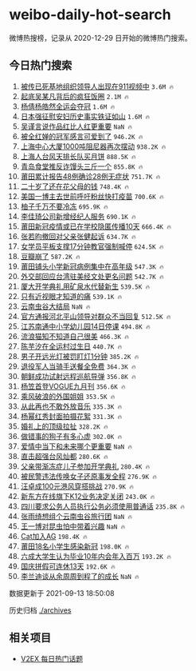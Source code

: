 # weibo-daily-hot-search

微博热搜榜，记录从 2020-12-29 日开始的微博热门搜索。

## 今日热门搜索

<!-- BEGIN -->

1. [被传已死基地组织领导人出现在911视频中](https://s.weibo.com/weibo?q=%23%E8%A2%AB%E4%BC%A0%E5%B7%B2%E6%AD%BB%E5%9F%BA%E5%9C%B0%E7%BB%84%E7%BB%87%E9%A2%86%E5%AF%BC%E4%BA%BA%E5%87%BA%E7%8E%B0%E5%9C%A8911%E8%A7%86%E9%A2%91%E4%B8%AD%23&Refer=top) `3.6M 🔥`
1. [起底吴某凡背后的疯狂饭圈](https://s.weibo.com/weibo?q=%23%E8%B5%B7%E5%BA%95%E5%90%B4%E6%9F%90%E5%87%A1%E8%83%8C%E5%90%8E%E7%9A%84%E7%96%AF%E7%8B%82%E9%A5%AD%E5%9C%88%23&Refer=top) `2.1M 🔥`
1. [杨倩杨皓然全运会夺冠](https://s.weibo.com/weibo?q=%23%E6%9D%A8%E5%80%A9%E6%9D%A8%E7%9A%93%E7%84%B6%E5%85%A8%E8%BF%90%E4%BC%9A%E5%A4%BA%E5%86%A0%23&Refer=top) `1.6M 🔥`
1. [日本强征慰安妇历史事实铁证如山](https://s.weibo.com/weibo?q=%23%E6%97%A5%E6%9C%AC%E5%BC%BA%E5%BE%81%E6%85%B0%E5%AE%89%E5%A6%87%E5%8E%86%E5%8F%B2%E4%BA%8B%E5%AE%9E%E9%93%81%E8%AF%81%E5%A6%82%E5%B1%B1%23&Refer=top) `1.6M 🔥`
1. [吴谨言说作品红比人红更重要](https://s.weibo.com/weibo?q=%23%E5%90%B4%E8%B0%A8%E8%A8%80%E8%AF%B4%E4%BD%9C%E5%93%81%E7%BA%A2%E6%AF%94%E4%BA%BA%E7%BA%A2%E6%9B%B4%E9%87%8D%E8%A6%81%23&Refer=top) `NaN 🔥`
1. [被全红婵的冠军感言可爱到了](https://s.weibo.com/weibo?q=%23%E8%A2%AB%E5%85%A8%E7%BA%A2%E5%A9%B5%E7%9A%84%E5%86%A0%E5%86%9B%E6%84%9F%E8%A8%80%E5%8F%AF%E7%88%B1%E5%88%B0%E4%BA%86%23&Refer=top) `946.2K 🔥`
1. [上海中心大厦1000吨阻尼器再次摆动](https://s.weibo.com/weibo?q=%23%E4%B8%8A%E6%B5%B7%E4%B8%AD%E5%BF%83%E5%A4%A7%E5%8E%A61000%E5%90%A8%E9%98%BB%E5%B0%BC%E5%99%A8%E5%86%8D%E6%AC%A1%E6%91%86%E5%8A%A8%23&Refer=top) `938.2K 🔥`
1. [上海人台风天排长队买月饼](https://s.weibo.com/weibo?q=%23%E4%B8%8A%E6%B5%B7%E4%BA%BA%E5%8F%B0%E9%A3%8E%E5%A4%A9%E6%8E%92%E9%95%BF%E9%98%9F%E4%B9%B0%E6%9C%88%E9%A5%BC%23&Refer=top) `888.5K 🔥`
1. [青岛食堂推反诈馒头三斤一个](https://s.weibo.com/weibo?q=%23%E9%9D%92%E5%B2%9B%E9%A3%9F%E5%A0%82%E6%8E%A8%E5%8F%8D%E8%AF%88%E9%A6%92%E5%A4%B4%E4%B8%89%E6%96%A4%E4%B8%80%E4%B8%AA%23&Refer=top) `855.8K 🔥`
1. [莆田累计报告48例确诊28例无症状](https://s.weibo.com/weibo?q=%23%E8%8E%86%E7%94%B0%E7%B4%AF%E8%AE%A1%E6%8A%A5%E5%91%8A48%E4%BE%8B%E7%A1%AE%E8%AF%8A28%E4%BE%8B%E6%97%A0%E7%97%87%E7%8A%B6%23&Refer=top) `751.7K 🔥`
1. [二十岁了还在花父母的钱](https://s.weibo.com/weibo?q=%23%E4%BA%8C%E5%8D%81%E5%B2%81%E4%BA%86%E8%BF%98%E5%9C%A8%E8%8A%B1%E7%88%B6%E6%AF%8D%E7%9A%84%E9%92%B1%23&Refer=top) `748.4K 🔥`
1. [美国一博主去世前呼吁粉丝快打疫苗](https://s.weibo.com/weibo?q=%23%E7%BE%8E%E5%9B%BD%E4%B8%80%E5%8D%9A%E4%B8%BB%E5%8E%BB%E4%B8%96%E5%89%8D%E5%91%BC%E5%90%81%E7%B2%89%E4%B8%9D%E5%BF%AB%E6%89%93%E7%96%AB%E8%8B%97%23&Refer=top) `700.6K 🔥`
1. [柚子千万不要冷冻](https://s.weibo.com/weibo?q=%23%E6%9F%9A%E5%AD%90%E5%8D%83%E4%B8%87%E4%B8%8D%E8%A6%81%E5%86%B7%E5%86%BB%23&Refer=top) `695.9K 🔥`
1. [李佳琦公司新增经纪人服务](https://s.weibo.com/weibo?q=%23%E6%9D%8E%E4%BD%B3%E7%90%A6%E5%85%AC%E5%8F%B8%E6%96%B0%E5%A2%9E%E7%BB%8F%E7%BA%AA%E4%BA%BA%E6%9C%8D%E5%8A%A1%23&Refer=top) `690.1K 🔥`
1. [莆田新冠疫情或已在学校隐匿传播10天](https://s.weibo.com/weibo?q=%23%E8%8E%86%E7%94%B0%E6%96%B0%E5%86%A0%E7%96%AB%E6%83%85%E6%88%96%E5%B7%B2%E5%9C%A8%E5%AD%A6%E6%A0%A1%E9%9A%90%E5%8C%BF%E4%BC%A0%E6%92%AD10%E5%A4%A9%23&Refer=top) `666.4K 🔥`
1. [张若昀撤回对父亲张健起诉](https://s.weibo.com/weibo?q=%23%E5%BC%A0%E8%8B%A5%E6%98%80%E6%92%A4%E5%9B%9E%E5%AF%B9%E7%88%B6%E4%BA%B2%E5%BC%A0%E5%81%A5%E8%B5%B7%E8%AF%89%23&Refer=top) `634.7K 🔥`
1. [女学员平板支撑17分钟教官强制喊停](https://s.weibo.com/weibo?q=%23%E5%A5%B3%E5%AD%A6%E5%91%98%E5%B9%B3%E6%9D%BF%E6%94%AF%E6%92%9117%E5%88%86%E9%92%9F%E6%95%99%E5%AE%98%E5%BC%BA%E5%88%B6%E5%96%8A%E5%81%9C%23&Refer=top) `624.5K 🔥`
1. [豆瓣崩了](https://s.weibo.com/weibo?q=%23%E8%B1%86%E7%93%A3%E5%B4%A9%E4%BA%86%23&Refer=top) `587.2K 🔥`
1. [莆田铺头小学新冠病例集中在高年级](https://s.weibo.com/weibo?q=%23%E8%8E%86%E7%94%B0%E9%93%BA%E5%A4%B4%E5%B0%8F%E5%AD%A6%E6%96%B0%E5%86%A0%E7%97%85%E4%BE%8B%E9%9B%86%E4%B8%AD%E5%9C%A8%E9%AB%98%E5%B9%B4%E7%BA%A7%23&Refer=top) `547.3K 🔥`
1. [外交部回应台湾驻美经文处更名问题](https://s.weibo.com/weibo?q=%23%E5%A4%96%E4%BA%A4%E9%83%A8%E5%9B%9E%E5%BA%94%E5%8F%B0%E6%B9%BE%E9%A9%BB%E7%BE%8E%E7%BB%8F%E6%96%87%E5%A4%84%E6%9B%B4%E5%90%8D%E9%97%AE%E9%A2%98%23&Refer=top) `542.7K 🔥`
1. [厦大开学典礼用矿泉水代替新生](https://s.weibo.com/weibo?q=%23%E5%8E%A6%E5%A4%A7%E5%BC%80%E5%AD%A6%E5%85%B8%E7%A4%BC%E7%94%A8%E7%9F%BF%E6%B3%89%E6%B0%B4%E4%BB%A3%E6%9B%BF%E6%96%B0%E7%94%9F%23&Refer=top) `539.5K 🔥`
1. [只有近视眼才知道的痛](https://s.weibo.com/weibo?q=%23%E5%8F%AA%E6%9C%89%E8%BF%91%E8%A7%86%E7%9C%BC%E6%89%8D%E7%9F%A5%E9%81%93%E7%9A%84%E7%97%9B%23&Refer=top) `539.1K 🔥`
1. [云南虫谷大结局](https://s.weibo.com/weibo?q=%23%E4%BA%91%E5%8D%97%E8%99%AB%E8%B0%B7%E5%A4%A7%E7%BB%93%E5%B1%80%23&Refer=top) `NaN 🔥`
1. [官方通报河北平山领导对群众不当回复](https://s.weibo.com/weibo?q=%23%E5%AE%98%E6%96%B9%E9%80%9A%E6%8A%A5%E6%B2%B3%E5%8C%97%E5%B9%B3%E5%B1%B1%E9%A2%86%E5%AF%BC%E5%AF%B9%E7%BE%A4%E4%BC%97%E4%B8%8D%E5%BD%93%E5%9B%9E%E5%A4%8D%23&Refer=top) `512.5K 🔥`
1. [江苏南通中小学幼儿园14日停课](https://s.weibo.com/weibo?q=%23%E6%B1%9F%E8%8B%8F%E5%8D%97%E9%80%9A%E4%B8%AD%E5%B0%8F%E5%AD%A6%E5%B9%BC%E5%84%BF%E5%9B%AD14%E6%97%A5%E5%81%9C%E8%AF%BE%23&Refer=top) `494.8K 🔥`
1. [流浪猫知不知道自己很美](https://s.weibo.com/weibo?q=%23%E6%B5%81%E6%B5%AA%E7%8C%AB%E7%9F%A5%E4%B8%8D%E7%9F%A5%E9%81%93%E8%87%AA%E5%B7%B1%E5%BE%88%E7%BE%8E%23&Refer=top) `466.3K 🔥`
1. [陈芋汐在全运村过生日](https://s.weibo.com/weibo?q=%23%E9%99%88%E8%8A%8B%E6%B1%90%E5%9C%A8%E5%85%A8%E8%BF%90%E6%9D%91%E8%BF%87%E7%94%9F%E6%97%A5%23&Refer=top) `440.7K 🔥`
1. [男子开远光灯被罚盯灯1分钟](https://s.weibo.com/weibo?q=%23%E7%94%B7%E5%AD%90%E5%BC%80%E8%BF%9C%E5%85%89%E7%81%AF%E8%A2%AB%E7%BD%9A%E7%9B%AF%E7%81%AF1%E5%88%86%E9%92%9F%23&Refer=top) `385.2K 🔥`
1. [退役军人当骑手送餐全免费](https://s.weibo.com/weibo?q=%23%E9%80%80%E5%BD%B9%E5%86%9B%E4%BA%BA%E5%BD%93%E9%AA%91%E6%89%8B%E9%80%81%E9%A4%90%E5%85%A8%E5%85%8D%E8%B4%B9%23&Refer=top) `364.3K 🔥`
1. [朝鲜成功试射远程巡航导弹](https://s.weibo.com/weibo?q=%23%E6%9C%9D%E9%B2%9C%E6%88%90%E5%8A%9F%E8%AF%95%E5%B0%84%E8%BF%9C%E7%A8%8B%E5%B7%A1%E8%88%AA%E5%AF%BC%E5%BC%B9%23&Refer=top) `356.8K 🔥`
1. [杨笠首登VOGUE九月刊](https://s.weibo.com/weibo?q=%23%E6%9D%A8%E7%AC%A0%E9%A6%96%E7%99%BBVOGUE%E4%B9%9D%E6%9C%88%E5%88%8A%23&Refer=top) `356.6K 🔥`
1. [乘风破浪的外国姐姐](https://s.weibo.com/weibo?q=%23%E4%B9%98%E9%A3%8E%E7%A0%B4%E6%B5%AA%E7%9A%84%E5%A4%96%E5%9B%BD%E5%A7%90%E5%A7%90%23&Refer=top) `353.5K 🔥`
1. [从此再也不敢外放音乐](https://s.weibo.com/weibo?q=%23%E4%BB%8E%E6%AD%A4%E5%86%8D%E4%B9%9F%E4%B8%8D%E6%95%A2%E5%A4%96%E6%94%BE%E9%9F%B3%E4%B9%90%23&Refer=top) `335.3K 🔥`
1. [杨幂红秀封面拍摄花絮](https://s.weibo.com/weibo?q=%23%E6%9D%A8%E5%B9%82%E7%BA%A2%E7%A7%80%E5%B0%81%E9%9D%A2%E6%8B%8D%E6%91%84%E8%8A%B1%E7%B5%AE%23&Refer=top) `331.3K 🔥`
1. [婚礼上的顶级拉扯](https://s.weibo.com/weibo?q=%23%E5%A9%9A%E7%A4%BC%E4%B8%8A%E7%9A%84%E9%A1%B6%E7%BA%A7%E6%8B%89%E6%89%AF%23&Refer=top) `328.2K 🔥`
1. [做错事的狗子有多心虚](https://s.weibo.com/weibo?q=%23%E5%81%9A%E9%94%99%E4%BA%8B%E7%9A%84%E7%8B%97%E5%AD%90%E6%9C%89%E5%A4%9A%E5%BF%83%E8%99%9A%23&Refer=top) `302.0K 🔥`
1. [爱情中当下和未来哪个更重要](https://s.weibo.com/weibo?q=%23%E7%88%B1%E6%83%85%E4%B8%AD%E5%BD%93%E4%B8%8B%E5%92%8C%E6%9C%AA%E6%9D%A5%E5%93%AA%E4%B8%AA%E6%9B%B4%E9%87%8D%E8%A6%81%23&Refer=top) `NaN 🔥`
1. [直击超强台风灿都](https://s.weibo.com/weibo?q=%23%E7%9B%B4%E5%87%BB%E8%B6%85%E5%BC%BA%E5%8F%B0%E9%A3%8E%E7%81%BF%E9%83%BD%23&Refer=top) `280.6K 🔥`
1. [父亲带渐冻症儿子参加开学典礼](https://s.weibo.com/weibo?q=%23%E7%88%B6%E4%BA%B2%E5%B8%A6%E6%B8%90%E5%86%BB%E7%97%87%E5%84%BF%E5%AD%90%E5%8F%82%E5%8A%A0%E5%BC%80%E5%AD%A6%E5%85%B8%E7%A4%BC%23&Refer=top) `280.4K 🔥`
1. [被民警违法传唤女子还原事发全程](https://s.weibo.com/weibo?q=%23%E8%A2%AB%E6%B0%91%E8%AD%A6%E8%BF%9D%E6%B3%95%E4%BC%A0%E5%94%A4%E5%A5%B3%E5%AD%90%E8%BF%98%E5%8E%9F%E4%BA%8B%E5%8F%91%E5%85%A8%E7%A8%8B%23&Refer=top) `276.9K 🔥`
1. [汪卓成100元港风穿搭挑战](https://s.weibo.com/weibo?q=%23%E6%B1%AA%E5%8D%93%E6%88%90100%E5%85%83%E6%B8%AF%E9%A3%8E%E7%A9%BF%E6%90%AD%E6%8C%91%E6%88%98%23&Refer=top) `270.9K 🔥`
1. [新东方在线旗下K12业务决定关闭](https://s.weibo.com/weibo?q=%23%E6%96%B0%E4%B8%9C%E6%96%B9%E5%9C%A8%E7%BA%BF%E6%97%97%E4%B8%8BK12%E4%B8%9A%E5%8A%A1%E5%86%B3%E5%AE%9A%E5%85%B3%E9%97%AD%23&Refer=top) `243.0K 🔥`
1. [四川要求公务人员执行公务必须使用普通话](https://s.weibo.com/weibo?q=%23%E5%9B%9B%E5%B7%9D%E8%A6%81%E6%B1%82%E5%85%AC%E5%8A%A1%E4%BA%BA%E5%91%98%E6%89%A7%E8%A1%8C%E5%85%AC%E5%8A%A1%E5%BF%85%E9%A1%BB%E4%BD%BF%E7%94%A8%E6%99%AE%E9%80%9A%E8%AF%9D%23&Refer=top) `235.8K 🔥`
1. [张雨绮想组个云南虫谷旅行团](https://s.weibo.com/weibo?q=%23%E5%BC%A0%E9%9B%A8%E7%BB%AE%E6%83%B3%E7%BB%84%E4%B8%AA%E4%BA%91%E5%8D%97%E8%99%AB%E8%B0%B7%E6%97%85%E8%A1%8C%E5%9B%A2%23&Refer=top) `NaN 🔥`
1. [王一博对昆虫怕中带着兴趣](https://s.weibo.com/weibo?q=%23%E7%8E%8B%E4%B8%80%E5%8D%9A%E5%AF%B9%E6%98%86%E8%99%AB%E6%80%95%E4%B8%AD%E5%B8%A6%E7%9D%80%E5%85%B4%E8%B6%A3%23&Refer=top) `NaN 🔥`
1. [Cat加入AG](https://s.weibo.com/weibo?q=%23Cat%E5%8A%A0%E5%85%A5AG%23&Refer=top) `198.4K 🔥`
1. [莆田18名小学生感染新冠](https://s.weibo.com/weibo?q=%23%E8%8E%86%E7%94%B018%E5%90%8D%E5%B0%8F%E5%AD%A6%E7%94%9F%E6%84%9F%E6%9F%93%E6%96%B0%E5%86%A0%23&Refer=top) `198.0K 🔥`
1. [六成大学生认为毕业10年内会年入百万](https://s.weibo.com/weibo?q=%23%E5%85%AD%E6%88%90%E5%A4%A7%E5%AD%A6%E7%94%9F%E8%AE%A4%E4%B8%BA%E6%AF%95%E4%B8%9A10%E5%B9%B4%E5%86%85%E4%BC%9A%E5%B9%B4%E5%85%A5%E7%99%BE%E4%B8%87%23&Refer=top) `193.2K 🔥`
1. [国庆拼假可连休13天](https://s.weibo.com/weibo?q=%23%E5%9B%BD%E5%BA%86%E6%8B%BC%E5%81%87%E5%8F%AF%E8%BF%9E%E4%BC%9113%E5%A4%A9%23&Refer=top) `192.6K 🔥`
1. [李兰迪谈从余周周到程了的成长](https://s.weibo.com/weibo?q=%23%E6%9D%8E%E5%85%B0%E8%BF%AA%E8%B0%88%E4%BB%8E%E4%BD%99%E5%91%A8%E5%91%A8%E5%88%B0%E7%A8%8B%E4%BA%86%E7%9A%84%E6%88%90%E9%95%BF%23&Refer=top) `NaN 🔥`

数据更新于 2021-09-13 18:50:08

<!-- END -->

历史归档 [./archives](./archives)

## 相关项目

- [V2EX 每日热门话题](https://github.com/boojack/v2ex-daily-hot-topic)
